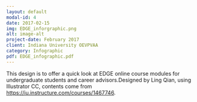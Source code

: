 ```yaml
---
layout: default
modal-id: 4
date: 2017-02-15
img: EDGE_inforgraphic.png
alt: image-alt
project-date: February 2017
client: Indiana University OEVPVAA
category: Infographic
pdf: EDGE_infographic.pdf
---
```


This design is to offer a quick look at EDGE online course modules for undergraduate students and career advisors.Designed by Ling Qian, using Illustrator CC, contents come from https://iu.instructure.com/courses/1467746. 

